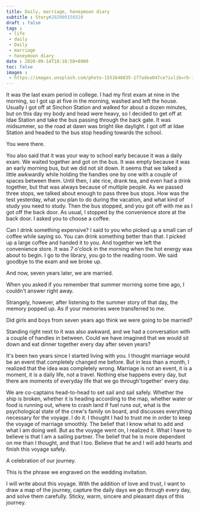 ```yaml
---
title: Daily, marriage, honeymoon diary
subtitle : Story#202009150310
draft : false
tags :
 - life
 - daily
 - Daily
 - marriage
 - honeymoon diary
date : 2020-09-14T18:10:50+0900
toc: false
images : 
 - https://images.unsplash.com/photo-1551648835-177adea047ce?ixlib=rb-1.2.1&q=80&fm=jpg&crop=entropy&cs=tinysrgb&w=1080&fit=max&ixid=eyJhcHBfaWQiOjE1NTU0OX0
---
```


It was the last exam period in college. I had my first exam at nine in the morning, so I got up at five in the morning, washed and left the house. Usually I got off at Sinchon Station and walked for about a dozen minutes, but on this day my body and head were heavy, so I decided to get off at Idae Station and take the bus passing through the back gate. It was midsummer, so the road at dawn was bright like daylight. I got off at Idae Station and headed to the bus stop heading towards the school.  

You were there.  

You also said that it was your way to school early because it was a daily exam. We waited together and got on the bus. It was empty because it was an early morning bus, but we did not sit down. It seems that we talked a little awkwardly while holding the handles one by one with a couple of spaces between them. Until then, I ate rice, drank tea, and even had a drink together, but that was always because of multiple people. As we passed three stops, we talked about enough to pass three bus stops. How was the test yesterday, what you plan to do during the vacation, and what kind of study you need to study. Then the bus stopped, and you got off with me as I got off the back door. As usual, I stopped by the convenience store at the back door. I asked you to choose a coffee.  

Can I drink something expensive? I said to you who picked up a small can of coffee while saying so. You can drink something better than that. I picked up a large coffee and handed it to you. And together we left the convenience store. It was 7 o'clock in the morning when the hot energy was about to begin. I go to the library, you go to the reading room. We said goodbye to the exam and we broke up.  

And now, seven years later, we are married.  

When you asked if you remember that summer morning some time ago, I couldn't answer right away.  

Strangely, however, after listening to the summer story of that day, the memory popped up. As if your memories were transferred to me.  

Did girls and boys from seven years ago think we were going to be married?  

Standing right next to it was also awkward, and we had a conversation with a couple of handles in between. Could we have imagined that we would sit down and eat dinner together every day after seven years?  

It's been two years since I started living with you. I thought marriage would be an event that completely changed me before. But in less than a month, I realized that the idea was completely wrong. Marriage is not an event, it is a moment, it is a daily life, not a travel. Nothing else happens every day, but there are moments of everyday life that we go through'together' every day.  

We are co-captains head-to-head to set sail and sail safely. Whether the ship is broken, whether it is heading according to the map, whether water or food is running out, where to crash land if fuel runs out, what is the psychological state of the crew's family on board, and discusses everything necessary for the voyage. I do it. I thought I had to trust me in order to keep the voyage of marriage smoothly. The belief that I know what to add and what I am doing well. But as the voyage went on, I realized it. What I have to believe is that I am a sailing partner. The belief that he is more dependent on me than I thought, and that I too. Believe that he and I will add hearts and finish this voyage safely.  

A celebration of our journey.  

This is the phrase we engraved on the wedding invitation.  

I will write about this voyage. With the addition of love and trust, I want to draw a map of the journey, capture the daily days we go through every day, and solve them carefully. Sticky, warm, sincere and pleasant days of this journey.  

